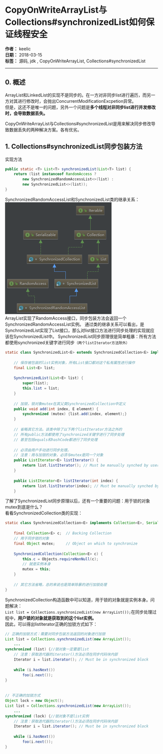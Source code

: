 # CopyOnWriteArrayList与Collections#synchronizedList如何保证线程安全

**作者：** keelic  
**日期：** 2018-03-15  
**标签：** 源码, jdk , CopyOnWriteArrayList,  Collections#synchronizedList

---

## 0. 概述
ArrayList和LinkedList的实现不是同步的。在一方对非同步list进行遍历，而另一方对其进行修改时，会抛出ConcurrentModificationExcpetion异常。  
但是，这还不是唯一的问题，另外一个问题是**多个线程对非同步list进行并发修改时，会导致数据丢失。**  

CopyOnWriteArrayList与Collections#synchronizedList是用来解决同步修改导致数据丢失的两种解决方案。各有优劣。

## 1. Collections#synchronizedList同步包装方法
实现方法
```java
public static <T> List<T> synchronizedList(List<T> list) {
    return (list instanceof RandomAccess ?
        new SynchronizedRandomAccessList<>(list) :
        new SynchronizedList<>(list));
}
```
SynchronizedRandomAccessList和SynchronizedList类的继承关系：  
![](./pic/04_01.png)  
ArrayList实现了RandomAccess接口，同步包装方法会返回一个SynchronizedRandomAccessList实例。
通过类的继承关系可以看出，是SynchronizedList实现了List接口，那么对list接口方法进行同步处理的实现就应该在SynchronizedList中。
SynchronizedList同步原理很是简单粗暴：所有方法都使用synchronized关键字进行同步`（两个listIterator方法除外）`
```java
static class SynchronizedList<E> extends SynchronizedCollection<E> implements List<E> {

    // 保存被包装的list实例对象，所有List接口都对这个私有属性进行操作
    final List<E> list;

    SynchronizedList(List<E> list) {
        super(list);
        this.list = list;
    }

    // 加锁，锁对象mutex在其父类SynchronizedCollection中定义
    public void add(int index, E element) {
        synchronized (mutex) {list.add(index, element);}
    }

    // 省略其它方法。该类中除了以下两个listIterator方法之外的
    // 所有public方法都使用了synchronized关键字进行了同步处理
    // 甚至包括equals和hashCode都进行了同步处理

    // 必须由用户手动进行同步处理。
    // 注意：用与加锁的对象，必须与mutex是同一个对象
    public ListIterator<E> listIterator() {
        return list.listIterator(); // Must be manually synched by user
    }

    public ListIterator<E> listIterator(int index) {
        return list.listIterator(index); // Must be manually synched by user
    }
```
了解了SynchronizedList同步原理以后，还有一个重要的问题：用于锁的对象mutex到底是什么？  
看看SynchronizedCollection类的实现：
```java
static class SynchronizedCollection<E> implements Collection<E>, Serializable {

    final Collection<E> c;  // Backing Collection
    // 用于同步锁的对象
    final Object mutex;     // Object on which to synchronize

    SynchronizedCollection(Collection<E> c) {
        this.c = Objects.requireNonNull(c);
        // 就是实例本身
        mutex = this;
    }
	
	// 其它方法省略，总的来说也是简单除暴的进行加锁处理
}
```
SynchronizedCollection构造函数中可以知道，用于锁的对象就是实例本身。问题解决：  
`List list = Collections.synchronizedList(new ArrayList());`在同步处理过程中，**用户锁的对象就是获取到的这个list实例。**  
因此，可以得出listIterator正确的加锁方式如下：
```java
// 正确的加锁方式：需要对同步包装方法返回的对象进行加锁
List list = Collections.synchronizedList(new ArrayList());
    ...
synchronized (list) {//锁对象一定要是list
    // 注意：获取迭代器的iterator()方法必须在同步代码块内部
    Iterator i = list.iterator(); // Must be in synchronized block
    
    while (i.hasNext())
        foo(i.next());
}


// 不正确的加锁方式
Object lock = new Object();
List list = Collections.synchronizedList(new ArrayList());
    ...
synchronized (lock) {//锁对象不是list实例
    // 注意：获取迭代器的iterator()方法必须在同步代码块内部
    Iterator i = list.iterator(); // Must be in synchronized block
    
    while (i.hasNext())
        foo(i.next());
}
```